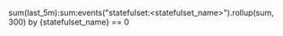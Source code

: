 sum(last_5m):sum:events("statefulset:<statefulset_name>").rollup(sum, 300) by {statefulset_name} == 0
